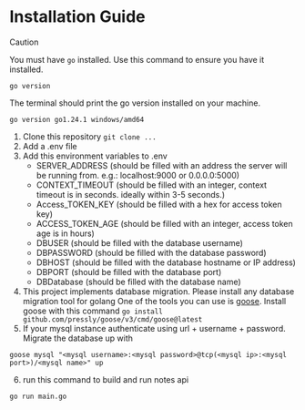 # Installation Guide
> [!CAUTION]
> You must have `go` installed. Use this command to ensure you have it installed.
```shell
go version
```
The terminal should print the go version installed on your machine.
```console
go version go1.24.1 windows/amd64
```

1. Clone this repository
```git clone ...```
2. Add a .env file
3. Add this environment variables to .env
   - SERVER_ADDRESS (should be filled with an address the server will be running from. e.g.: localhost:9000 or 0.0.0.0:5000)
   - CONTEXT_TIMEOUT (should be filled with an integer, context timeout is in seconds. ideally within 3-5 seconds.)
   - Access_TOKEN_KEY (should be filled with a hex for access token key)
   - ACCESS_TOKEN_AGE (should be filled with an integer, access token age is in hours)
   - DBUSER (should be filled with the database username)
   - DBPASSWORD (should be filled with the database password)
   - DBHOST (should be filled with the database hostname or IP address)
   - DBPORT (should be filled with the database port)
   - DBDatabase (should be filled with the database name)
4. This project implements database migration. Please install any database migration tool for golang
One of the tools you can use is [goose](https://github.com/pressly/goose). Install goose with this command ```go install github.com/pressly/goose/v3/cmd/goose@latest```
5. If your mysql instance authenticate using url + username + password. Migrate the database up with
```shell
goose mysql "<mysql username>:<mysql password>@tcp(<mysql ip>:<mysql port>)/<mysql name>" up
```
6. run this command to build and run notes api
```shell
go run main.go
```

